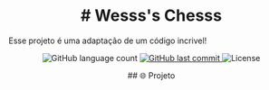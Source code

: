 <h1 align="center">
# Wesss's Chesss
</h1>
Esse projeto é uma adaptação de um código incrivel!
<p align="center">
  <img alt="GitHub language count" src="https://img.shields.io/github/languages/count/GuilhermeManzano/chess-system-java">
   <a href="https://github.com/GuilhermeManzano/projeto-base-conhecimento/master">
    <img alt="GitHub last commit" src="https://img.shields.io/github/last-commit/Wesleykfg/WesssChesss/main?color=WesssChess&label=Ultimo%20Commit&logo=WesssChess&logoColor=WesssChess">
  </a>
 <img alt="License" src="https://img.shields.io/badge/license-MIT-brightgreen">
</p>
<p align="center">
## 🌐 Projeto
</p>
